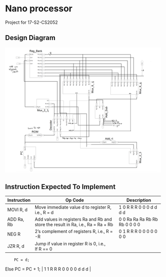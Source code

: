 # Nano processor

Project for 17-S2-CS2052

## Design Diagram

![Design](design.png)

## Instruction Expected To Implement

| Instruction | Op Code                                                      | Description                   |
| ----------- | ------------------------------------------------------------ | ----------------------------- |
| MOVI R, d   | Move immediate value d to register R, i.e., R =  d           | 1 0 R R R 0 0 0 d d d d       |
| ADD Ra, Rb  | Add values in registers Ra and Rb and store the result in Ra, i.e., Ra = Ra + Rb | 0 0 Ra Ra Ra Rb Rb Rb 0 0 0 0 |
| NEG R       | 2’s complement of registers R, i.e., R = -R                  | 0 1 R R R 0 0 0 0 0 0 0       |
| JZR R, d    | Jump if value in register R is 0, i.e.,<br />If R == 0
        PC = d;
Else
        PC = PC + 1; | 1 1 R R R 0 0 0 0 d d d       |

